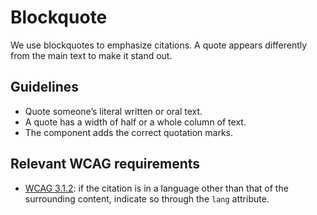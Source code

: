 # Blockquote

We use blockquotes to emphasize citations.
A quote appears differently from the main text to make it stand out.

## Guidelines

- Quote someone’s literal written or oral text.
- A quote has a width of half or a whole column of text.
- The component adds the correct quotation marks.

## Relevant WCAG requirements

- [WCAG 3.1.2](https://www.w3.org/WAI/WCAG21/Understanding/language-of-parts.html): if the citation is in a language other than that of the surrounding content, indicate so through the `lang` attribute.
